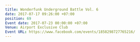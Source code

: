 ```yaml
---
title: Wonderfunk Underground Battle Vol. 6
date: 2017-07-17 09:26:00 +07:00
position: 69
Event date: 2017-07-23 00:00:00 +07:00
Venue: Airport Exclusive Club
Event URL: https://www.facebook.com/events/1858298727765216/
---
```


